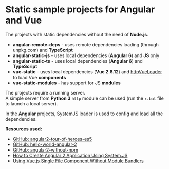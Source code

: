 # Static sample projects for Angular and Vue

The projects with static dependencies without the need of **Node.js**.

- **angular-remote-deps** - uses remote dependencies loading (through unpkg.com) and **TypeScript**
- **angular-static-js** - uses local dependencies (**Angular 6**) and **JS** only
- **angular-static-ts** - uses local dependencies (**Angular 6**) and **TypeScript**
- **vue-static** - uses local dependencies (**Vue 2.6.12**) and [httpVueLoader](https://github.com/FranckFreiburger/http-vue-loader) to load Vue **components**
- **vue-static-modules** - has support for JS **modules**

The projects require a running server.  
A simple server from **Python 3** `http` module can be used (run the `r.bat` file to launch a local server).

In the **Angular** projects, [SystemJS](https://github.com/systemjs/systemjs) loader is used to config and load all the dependencies.

**Resources used:**
- [GitHub: angular2-tour-of-heroes-es5](https://github.com/areai51/angular2-tour-of-heroes-es5)
- [GitHub: hello-world-angular-2](https://github.com/antsmartian/hello-world-angular-2)
- [GitHub: angular2-without-npm](https://github.com/ishara/angular2-without-npm)
- [How to Create Angular 2 Application Using System.JS](https://www.tektutorialshub.com/angular/angular-systemjs-how-to-create-application)
- [Using Vue.js Single File Component Without Module Bundlers](https://medium.com/@jamesweee/using-vue-js-single-file-component-without-module-bundlers-aea58d892ad9)
